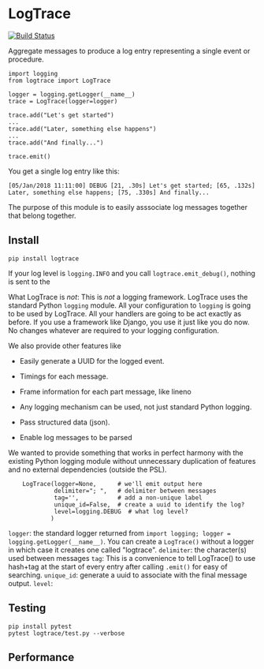 LogTrace
========

[![Build Status](https://travis-ci.org/paul-wolf/logtrace.svg?branch=master)](https://travis-ci.org/paul-wolf/logtrace)

Aggregate messages to produce a log entry representing a single event or procedure.

```
import logging
from logtrace import LogTrace

logger = logging.getLogger(__name__)
trace = LogTrace(logger=logger)

trace.add("Let's get started")
...
trace.add("Later, something else happens")
...
trace.add("And finally...")

trace.emit()
```

You get a single log entry like this:

```
[05/Jan/2018 11:11:00] DEBUG [21, .30s] Let's get started; [65, .132s] Later, something else happens; [75, .330s] And finally...
```

The purpose of this module is to easily asssociate log messages
together that belong together.

Install
-------

	pip install logtrace

If your log level is `logging.INFO` and you call `logtrace.emit_debug()`, nothing is sent to the

What LogTrace is *not*: This is *not* a logging framework. LogTrace uses the standard Python `logging` module. All your configuration to `logging` is going to be used by LogTrace. All your handlers are going to be act exactly as before. If you use a framework like Django, you use it just like you do now. No changes whatever are required to your logging configuration. 

We also provide other features like

* Easily generate a UUID for the logged event.

* Timings for each message.

* Frame information for each part message, like lineno

* Any logging mechanism can be used, not just standard Python logging.

* Pass structured data (json).

* Enable log messages to be parsed

We wanted to provide something that works in perfect harmony with the
existing Python logging module without unnecessary duplication of
features and no external dependencies (outside the PSL).

```
    LogTrace(logger=None,      # we'll emit output here
             delimiter="; ",   # delimiter between messages
             tag='',           # add a non-unique label 
             unique_id=False,  # create a uuid to identify the log?
             level=logging.DEBUG  # what log level? 
            )
```

`logger`: the standard logger returned from `import logging; logger = logging.getLogger(__name__)`. You can create a `LogTrace()` without a logger in which case it creates one called "logtrace". 
`delimiter`: the character(s) used between messages
`tag`: This is a convenience to tell LogTrace() to use hash+tag at the start of every entry after calling `.emit()` for easy of searching.
`unique_id`: generate a uuid to associate with the final message output.
`level`: 


Testing
-------

	pip install pytest
 	pytest logtrace/test.py --verbose


Performance
-----------

